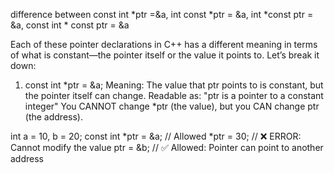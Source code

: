 difference between const int *ptr =&a, int const *ptr = &a, int *const ptr = &a, const int * const ptr = &a

Each of these pointer declarations in C++ has a different meaning in terms of what is constant—the pointer itself or the value it points to. Let’s break it down:

1. const int *ptr = &a;
Meaning: The value that ptr points to is constant, but the pointer itself can change.
Readable as: "ptr is a pointer to a constant integer"
You CANNOT change *ptr (the value), but you CAN change ptr (the address).

int a = 10, b = 20;
const int *ptr = &a; // Allowed
*ptr = 30;  // ❌ ERROR: Cannot modify the value
ptr = &b;   // ✅ Allowed: Pointer can point to another address


